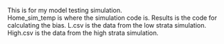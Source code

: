 This is for my model testing simulation.  
Home_sim_temp is where the simulation code is.
Results is the code for calculating the bias.
L.csv is the data from the low strata simulation.
High.csv is the data from the high strata simulation.
